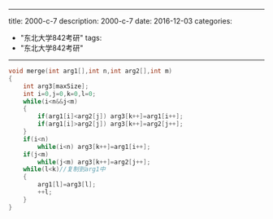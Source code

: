 
---
title: 2000-c-7
description: 2000-c-7
date: 2016-12-03
categories:
  - "东北大学842考研"
tags:
  - "东北大学842考研"

---


```cpp
void merge(int arg1[],int n,int arg2[],int m)
{
    int arg3[maxSize];
    int i=0,j=0,k=0,l=0;
    while(i<n&&j<m)
    {
        if(arg1[i]<arg2[j]) arg3[k++]=arg1[i++];
        if(arg1[i]>arg2[j]) arg3[k++]=arg2[j++];
    }
    if(i<n) 
        while(i<n) arg3[k++]=arg1[i++];
    if(j<m)
        while(j<m) arg3[k++]=arg2[j++];
    while(l<k)//复制到arg1中
    {
        arg1[l]=arg3[l];
        ++l;
    }
}
```

